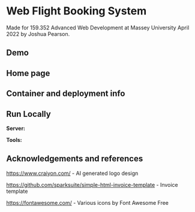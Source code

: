 
# Web Flight Booking System


Made for 159.352 Advanced Web Development at Massey University April 2022 by Joshua Pearson.


## Demo


## Home page



## Container and deployment info


## Run Locally


**Server:** 


**Tools:**


## Acknowledgements and references
https://www.craiyon.com/ - AI generated logo design

https://github.com/sparksuite/simple-html-invoice-template - Invoice template

https://fontawesome.com/ - Various icons by Font Awesome Free
